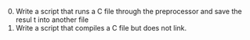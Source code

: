 0. Write a script that runs a C file through the preprocessor and save the resul   t into another file
1. Write a script that compiles a C file but does not link.

